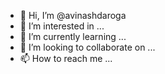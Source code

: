 - 👋 Hi, I’m @avinashdaroga
- 👀 I’m interested in ...
- 🌱 I’m currently learning ...
- 💞️ I’m looking to collaborate on ...
- 📫 How to reach me ...

<!---
avinashdaroga/avinashdaroga is a ✨ special ✨ repository because its `README.md` (this file) appears on your GitHub profile.
You can click the Preview link to take a look at your changes.
--->
